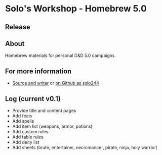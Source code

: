 # Solo's Workshop - Homebrew 5.0

## Release

## About
Homebrew materials for personal D&D 5.0 campaigns.

## For more information
- [Source and writer](http://kenvandamme.be/) or [on Github as solo244](https://github.com/solo244)

## Log (current v0.1)
- Provide title and content pages
- Add feats
- Add spells
- Add item list (weapons, armor, potions)
- Add custom rules
- Add table rules
- Add deity list
- Add sheets (brute, entertainer, necromancer, pirate, ninja, holy warrior)
